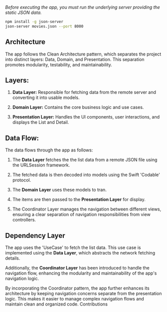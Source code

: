 _Before executing the app, you must run the underlying server providing the static JSON data._

```zsh
npm install -g json-server
json-server movies.json --port 8000
```

## Architecture

The app follows the Clean Architecture pattern, which separates the project into distinct layers: Data, Domain, and Presentation. This separation promotes modularity, testability, and maintainability.

## Layers:

1. **Data Layer:** Responsible for fetching data from the remote server and converting it into usable models.

2. **Domain Layer:** Contains the core business logic and use cases.

3. **Presentation Layer:** Handles the UI components, user interactions, and displays the List and Detail.

## Data Flow:

The data flows through the app as follows:

1. The **Data Layer** fetches the the list data from a remote JSON file using the URLSession framework.

2. The fetched data is then decoded into models using the Swift 'Codable' protocol.

3. The **Domain Layer** uses these models to tran.

4. The items are then passed to the **Presentation Layer** for display.

5. The Coordinator Layer manages the navigation between different views, ensuring a clear separation of navigation responsibilities from view controllers.


## Dependency Layer

The app uses the 'UseCase' to fetch the list data. This use case is implemented using the **Data Layer**, which abstracts the network fetching details.

Additionally, the **Coordinator Layer** has been introduced to handle the navigation flow, enhancing the modularity and maintainability of the app's navigation logic.

By incorporating the Coordinator pattern, the app further enhances its architecture by keeping navigation concerns separate from the presentation logic. This makes it easier to manage complex navigation flows and maintain clean and organized code.
Contributions


